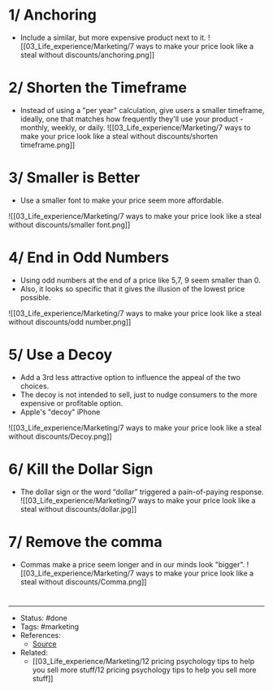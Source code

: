 # 1/ Anchoring
- Include a similar, but more expensive product next to it.
![[03_Life_experience/Marketing/7 ways to make your price look like a steal without discounts/anchoring.png]]

# 2/ Shorten the Timeframe
- Instead of using a "per year" calculation, give users a smaller timeframe, ideally, one that matches how frequently they'll use your product - monthly, weekly, or daily.
![[03_Life_experience/Marketing/7 ways to make your price look like a steal without discounts/shorten timeframe.png]]

# 3/ Smaller is Better
- Use a smaller font to make your price seem more affordable.

![[03_Life_experience/Marketing/7 ways to make your price look like a steal without discounts/smaller font.png]]

# 4/ End in Odd Numbers
- Using odd numbers at the end of a price like 5,7, 9 seem smaller than 0.
- Also, it looks so specific that it gives the illusion of the lowest price possible.

![[03_Life_experience/Marketing/7 ways to make your price look like a steal without discounts/odd number.png]]

# 5/ Use a Decoy
- Add a 3rd less attractive option to influence the appeal of the two choices.
- The decoy is not intended to sell, just to nudge consumers to the more expensive or profitable option.
- Apple's "decoy" iPhone

![[03_Life_experience/Marketing/7 ways to make your price look like a steal without discounts/Decoy.png]]

# 6/ Kill the Dollar Sign
- The dollar sign or the word “dollar” triggered a pain-of-paying response.
![[03_Life_experience/Marketing/7 ways to make your price look like a steal without discounts/dollar.jpg]]

# 7/ Remove the comma
- Commas make a price seem longer and in our minds look "bigger".
![[03_Life_experience/Marketing/7 ways to make your price look like a steal without discounts/Comma.png]]

#
---
- Status: #done
- Tags: #marketing 
- References:
	- [Source](https://twitter.com/samanthalcc/status/1572207263447916544)
- Related:
	- [[03_Life_experience/Marketing/12 pricing psychology tips to help you sell more stuff/12 pricing psychology tips to help you sell more stuff]]
